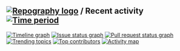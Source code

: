 
## [![Repography logo](https://images.repography.com/logo.svg)](https://repography.com) / Recent activity [![Time period](https://images.repography.com/35428199/sudheerneo/jlum-react-web-app/recent-activity/CZ2j3Agt9ImhTlk0xHcalfjmssCj1zXRVPmjXYvCnhU/UwHhE8CikD9q45Tg1C2OkKY3sDkCEMLR9sArsgKzMKs_badge.svg)](https://repography.com)
[![Timeline graph](https://images.repography.com/35428199/sudheerneo/jlum-react-web-app/recent-activity/CZ2j3Agt9ImhTlk0xHcalfjmssCj1zXRVPmjXYvCnhU/UwHhE8CikD9q45Tg1C2OkKY3sDkCEMLR9sArsgKzMKs_timeline.svg)](https://github.com/sudheerneo/jlum-react-web-app/commits)
[![Issue status graph](https://images.repography.com/35428199/sudheerneo/jlum-react-web-app/recent-activity/CZ2j3Agt9ImhTlk0xHcalfjmssCj1zXRVPmjXYvCnhU/UwHhE8CikD9q45Tg1C2OkKY3sDkCEMLR9sArsgKzMKs_issues.svg)](https://github.com/sudheerneo/jlum-react-web-app/issues)
[![Pull request status graph](https://images.repography.com/35428199/sudheerneo/jlum-react-web-app/recent-activity/CZ2j3Agt9ImhTlk0xHcalfjmssCj1zXRVPmjXYvCnhU/UwHhE8CikD9q45Tg1C2OkKY3sDkCEMLR9sArsgKzMKs_prs.svg)](https://github.com/sudheerneo/jlum-react-web-app/pulls)
[![Trending topics](https://images.repography.com/35428199/sudheerneo/jlum-react-web-app/recent-activity/CZ2j3Agt9ImhTlk0xHcalfjmssCj1zXRVPmjXYvCnhU/UwHhE8CikD9q45Tg1C2OkKY3sDkCEMLR9sArsgKzMKs_words.svg)](https://github.com/sudheerneo/jlum-react-web-app/commits)
[![Top contributors](https://images.repography.com/35428199/sudheerneo/jlum-react-web-app/recent-activity/CZ2j3Agt9ImhTlk0xHcalfjmssCj1zXRVPmjXYvCnhU/UwHhE8CikD9q45Tg1C2OkKY3sDkCEMLR9sArsgKzMKs_users.svg)](https://github.com/sudheerneo/jlum-react-web-app/graphs/contributors)
[![Activity map](https://images.repography.com/35428199/sudheerneo/jlum-react-web-app/recent-activity/CZ2j3Agt9ImhTlk0xHcalfjmssCj1zXRVPmjXYvCnhU/UwHhE8CikD9q45Tg1C2OkKY3sDkCEMLR9sArsgKzMKs_map.svg)](https://github.com/sudheerneo/jlum-react-web-app/commits)

